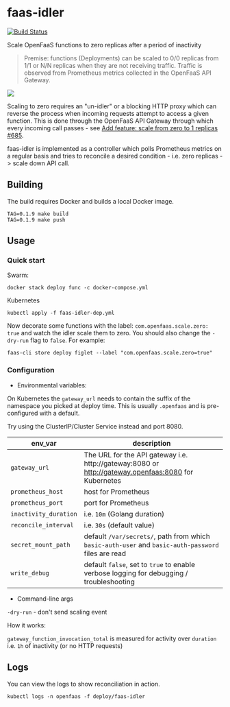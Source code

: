 # faas-idler

[![Build Status](https://travis-ci.org/openfaas-incubator/faas-idler.svg?branch=master)](https://travis-ci.org/openfaas-incubator/faas-idler)

Scale OpenFaaS functions to zero replicas after a period of inactivity

> Premise: functions (Deployments) can be scaled to 0/0 replicas from 1/1 or N/N replicas when they are not receiving traffic. Traffic is observed from Prometheus metrics collected in the OpenFaaS API Gateway.

![](./docs/faas-idler.png)

Scaling to zero requires an "un-idler" or a blocking HTTP proxy which can reverse the process when incoming requests attempt to access a given function. This is done through the OpenFaaS API Gateway through which every incoming call passes - see [Add feature: scale from zero to 1 replicas #685](https://github.com/openfaas/faas/pull/685).

faas-idler is implemented as a controller which polls Prometheus metrics on a regular basis and tries to reconcile a desired condition - i.e. zero replicas -> scale down API call.

## Building

The build requires Docker and builds a local Docker image.

```
TAG=0.1.9 make build
TAG=0.1.9 make push
```

## Usage

### Quick start

Swarm:

```
docker stack deploy func -c docker-compose.yml
```

Kubernetes

```
kubectl apply -f faas-idler-dep.yml
```

Now decorate some functions with the label: `com.openfaas.scale.zero: true` and watch the idler scale them to zero. You should also change the `-dry-run` flag to `false`. For example:

```
faas-cli store deploy figlet --label "com.openfaas.scale.zero=true"
```

### Configuration

* Environmental variables:

On Kubernetes the `gateway_url` needs to contain the suffix of the namespace you picked at deploy time. This is usually `.openfaas` and is pre-configured with a default.

Try using the ClusterIP/Cluster Service instead and port 8080.

| env_var               | description                                                 |
| --------------------- |----------------------------------------------------------   |
| `gateway_url`         | The URL for the API gateway i.e. http://gateway:8080 or http://gateway.openfaas:8080 for Kubernetes       |
| `prometheus_host`     | host for Prometheus |
| `prometheus_port`     | port for Prometheus |
| `inactivity_duration` | i.e. `10m` (Golang duration) |
| `reconcile_interval`  | i.e. `30s` (default value) |
| `secret_mount_path`   | default `/var/secrets/`, path from which `basic-auth-user` and `basic-auth-password` files are read |
| `write_debug`         | default `false`, set to `true` to enable verbose logging for debugging / troubleshooting |


* Command-line args

`-dry-run` - don't send scaling event 

How it works:

`gateway_function_invocation_total` is measured for activity over `duration` i.e. `1h` of inactivity (or no HTTP requests)

## Logs

You can view the logs to show reconciliation in action.

```
kubectl logs -n openfaas -f deploy/faas-idler
```

